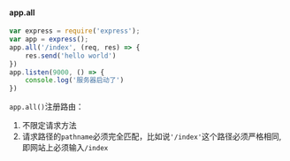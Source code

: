#### app.all

```js
var express = require('express');
var app = express();
app.all('/index', (req, res) => {
	res.send('hello world')
})
app.listen(9000, () => {
	console.log('服务器启动了')
})
```

`app.all()`注册路由：

1. 不限定请求方法
2. 请求路径的`pathname`必须完全匹配，比如说`'/index'`这个路径必须严格相同,即网站上必须输入`/index`